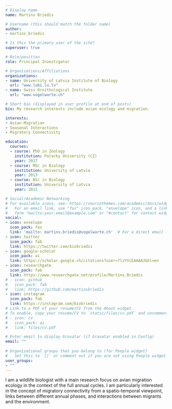 ```yaml
---
# Display name
name: Martins Briedis

# Username (this should match the folder name)
author:
- martins_briedis

# Is this the primary user of the site?
superuser: true

# Role/position
role: Principal Investigator

# Organizations/Affiliations
organizations:
- name: University of Latvia Institute of Biology
  url: "www.lubi.lu.lv"
- name: Swiss Ornithological Institute
  url: "www.vogelwarte.ch"

# Short bio (displayed in user profile at end of posts)
bio: My research interests include avian ecology and migration.

interests:
- Avian Migration
- Seasonal Interactions
- Migratory Connectivity

education:
  courses:
  - course: PhD in Zoology
    institution: Palacky University (CZ)
    year: 2017
  - course: MSc in Biology
    institution: University of Latvia
    year: 2013
  - course: BSc in Biology
    institution: University of Latvia
    year: 2011

# Social/Academic Networking
# For available icons, see: https://sourcethemes.com/academic/docs/widgets/#icons
#   For an email link, use "fas" icon pack, "envelope" icon, and a link in the
#   form "mailto:your-email@example.com" or "#contact" for contact widget.
social:
- icon: envelope
  icon_pack: fas
  link: 'mailto: martins.briedis@vogelwarte.ch'  # For a direct email link, use "mailto: martins.briedis@vogelwarte.ch".
- icon: twitter
  icon_pack: fab
  link: https://twitter.com/biobriedis
- icon: google-scholar
  icon_pack: ai
  link: https://scholar.google.ch/citations?user=7lzYViEAAAAJ&hl=en
- icon: researchgate
  icon_pack: fab
  link: https://www.researchgate.net/profile/Martins_Briedis
# - icon: github
#   icon_pack: fab
#   link: https://github.com/martinsbriedis
- icon: instagram
  icon_pack: fab
  link: https://instagram.com/biobriedis
# Link to a PDF of your resume/CV from the About widget.
# To enable, copy your resume/CV to `static/files/cv.pdf` and uncomment the lines below.  
# - icon: cv
#   icon_pack: ai
#   link: files/cv.pdf

# Enter email to display Gravatar (if Gravatar enabled in Config)
email: ""
  
# Organizational groups that you belong to (for People widget)
#   Set this to `[]` or comment out if you are not using People widget.  
user_groups:
- ""
---
```


I am a wildlife biologist with a main research focus on avian migration ecology in the context of the full annual cycles. I am particularly interested in the concept of migratory connectivity from a spatio-temporal viewpoint, links between different annual phases, and interactions between migrants and the environment.
